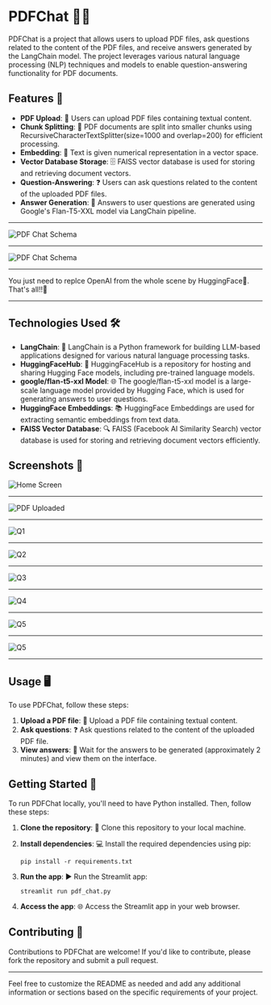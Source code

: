 # PDFChat 📄💬

PDFChat is a project that allows users to upload PDF files, ask questions related to the content of the PDF files, and receive answers generated by the LangChain model. The project leverages various natural language processing (NLP) techniques and models to enable question-answering functionality for PDF documents.

## Features 🚀

- **PDF Upload**: 📁 Users can upload PDF files containing textual content.
- **Chunk Splitting**: 🔖 PDF documents are split into smaller chunks using RecursiveCharacterTextSplitter(size=1000 and overlap=200) for efficient processing.
- **Embedding**: 🫙 Text is given numerical representation in a vector space.
- **Vector Database Storage**: 🗄️ FAISS vector database is used for storing and retrieving document vectors.
- **Question-Answering**: ❓ Users can ask questions related to the content of the uploaded PDF files.
- **Answer Generation**: 🧠 Answers to user questions are generated using Google's Flan-T5-XXL model via LangChain pipeline.

---

![PDF Chat Schema](https://www.datascienceengineer.com/_next/image?url=%2Fblog%2Fchat-with-documents%2FLangChainWithPdf.png&w=3840&q=75)

---

![PDF Chat Schema](https://datasciencedojo.com/wp-content/uploads/QA-Chahtbot-Architecture.png)

---

You just need to replce OpenAI from the whole scene by HuggingFace🤗. That's all!!💫

---


## Technologies Used 🛠️

- **LangChain**: 📝 LangChain is a Python framework for building LLM-based applications designed for various natural language processing tasks.
- **HuggingFaceHub**: 🤗 HuggingFaceHub is a repository for hosting and sharing Hugging Face models, including pre-trained language models.
- **google/flan-t5-xxl Model**: 🌐 The google/flan-t5-xxl model is a large-scale language model provided by Hugging Face, which is used for generating answers to user questions.
- **HuggingFace Embeddings**: 📚 HuggingFace Embeddings are used for extracting semantic embeddings from text data.
- **FAISS Vector Database**: 🔍 FAISS (Facebook AI Similarity Search) vector database is used for storing and retrieving document vectors efficiently.

## Screenshots 📸
![Home Screen](https://github.com/SrijanShovit/PDFChat/blob/main/Screenshots/Screenshot%20(52).png)

---

![PDF Uploaded](https://github.com/SrijanShovit/PDFChat/blob/main/Screenshots/Screenshot%20(44).png)

---

![Q1](https://github.com/SrijanShovit/PDFChat/blob/main/Screenshots/Screenshot%20(45).png)

---

![Q2](https://github.com/SrijanShovit/PDFChat/blob/main/Screenshots/Screenshot%20(46).png)

---

![Q3](https://github.com/SrijanShovit/PDFChat/blob/main/Screenshots/Screenshot%20(49).png)

---

![Q4](https://github.com/SrijanShovit/PDFChat/blob/main/Screenshots/Screenshot%20(50).png)

---

![Q5](https://github.com/SrijanShovit/PDFChat/blob/main/Screenshots/Screenshot%20(47).png)

---

![Q5](https://github.com/SrijanShovit/PDFChat/blob/main/Screenshots/Screenshot%20(51).png)

---


## Usage 🖥️

To use PDFChat, follow these steps:

1. **Upload a PDF file**: 📂 Upload a PDF file containing textual content.
2. **Ask questions**: ❓ Ask questions related to the content of the uploaded PDF file.
3. **View answers**: 👀 Wait for the answers to be generated (approximately 2 minutes) and view them on the interface.

## Getting Started 🚀

To run PDFChat locally, you'll need to have Python installed. Then, follow these steps:

1. **Clone the repository**: 📁 Clone this repository to your local machine.
2. **Install dependencies**: 💻 Install the required dependencies using pip:

   ```
   pip install -r requirements.txt
   ```

3. **Run the app**: ▶️ Run the Streamlit app:

   ```
   streamlit run pdf_chat.py
   ```

4. **Access the app**: 🌐 Access the Streamlit app in your web browser.

## Contributing 🤝

Contributions to PDFChat are welcome! If you'd like to contribute, please fork the repository and submit a pull request.

---

Feel free to customize the README as needed and add any additional information or sections based on the specific requirements of your project.
